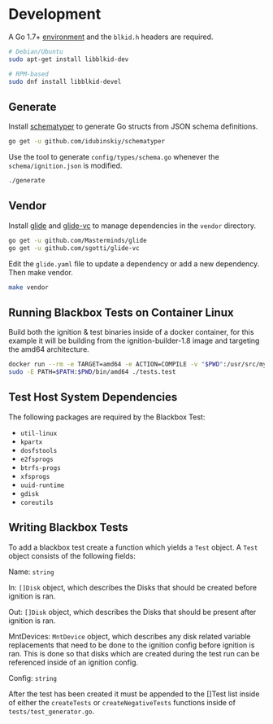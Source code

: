 # Development

A Go 1.7+ [environment](https://golang.org/doc/install) and the `blkid.h` headers are required.

```sh
# Debian/Ubuntu
sudo apt-get install libblkid-dev

# RPM-based
sudo dnf install libblkid-devel
```

## Generate

Install [schematyper](https://github.com/idubinskiy/schematyper) to generate Go structs from JSON schema definitions.

```sh
go get -u github.com/idubinskiy/schematyper
```

Use the tool to generate `config/types/schema.go` whenever the `schema/ignition.json` is modified.

```sh
./generate
```

## Vendor

Install [glide](https://github.com/Masterminds/glide) and [glide-vc](https://github.com/sgotti/glide-vc) to manage dependencies in the `vendor` directory.

```sh
go get -u github.com/Masterminds/glide
go get -u github.com/sgotti/glide-vc
```

Edit the `glide.yaml` file to update a dependency or add a new dependency. Then make vendor.

```sh
make vendor
```

## Running Blackbox Tests on Container Linux

Build both the ignition & test binaries inside of a docker container, for this
example it will be building from the ignition-builder-1.8 image and targeting
the amd64 architecture.

```sh
docker run --rm -e TARGET=amd64 -e ACTION=COMPILE -v "$PWD":/usr/src/myapp -w /usr/src/myapp quay.io/coreos/ignition-builder-1.8 ./test
sudo -E PATH=$PATH:$PWD/bin/amd64 ./tests.test
```

## Test Host System Dependencies

The following packages are required by the Blackbox Test:

* `util-linux`
* `kpartx`
* `dosfstools`
* `e2fsprogs`
* `btrfs-progs`
* `xfsprogs`
* `uuid-runtime`
* `gdisk`
* `coreutils`

## Writing Blackbox Tests

To add a blackbox test create a function which yields a `Test` object. A `Test`
object consists of the following fields:

Name: `string`

In: `[]Disk` object, which describes the Disks that should be created before
ignition is ran.

Out: `[]Disk` object, which describes the Disks that should be present after
ignition is ran.

MntDevices: `MntDevice` object, which describes any disk related variable
replacements that need to be done to the ignition config before ignition is
ran. This is done so that disks which are created during the test run can be
referenced inside of an ignition config.

Config: `string`

After the test has been created it must be appended to the []Test list inside
of either the `createTests` or `createNegativeTests` functions inside of
`tests/test_generator.go`.
